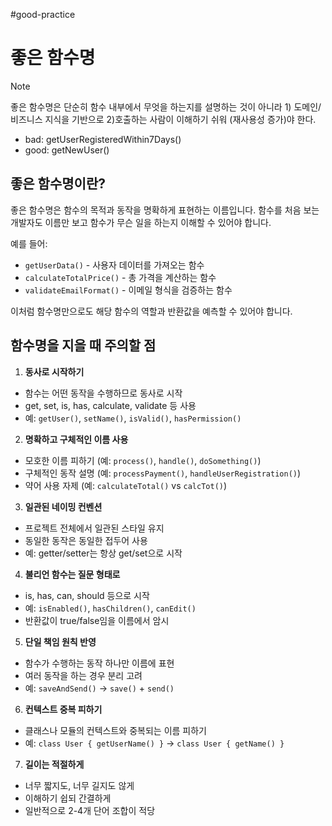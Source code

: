 #good-practice
# 좋은 함수명

> [!NOTE]
> 좋은 함수명은 단순히 함수 내부에서 무엇을 하는지를 설명하는 것이 아니라 1) 도메인/비즈니스 지식을 기반으로 2)호출하는 사람이 이해하기 쉬워 (재사용성 증가)야 한다.
> - bad: getUserRegisteredWithin7Days()
> - good: getNewUser()
> 

## 좋은 함수명이란?
좋은 함수명은 함수의 목적과 동작을 명확하게 표현하는 이름입니다. 함수를 처음 보는 개발자도 이름만 보고 함수가 무슨 일을 하는지 이해할 수 있어야 합니다.

예를 들어:
- `getUserData()` - 사용자 데이터를 가져오는 함수
- `calculateTotalPrice()` - 총 가격을 계산하는 함수
- `validateEmailFormat()` - 이메일 형식을 검증하는 함수

이처럼 함수명만으로도 해당 함수의 역할과 반환값을 예측할 수 있어야 합니다.

## 함수명을 지을 때 주의할 점
1. **동사로 시작하기**
- 함수는 어떤 동작을 수행하므로 동사로 시작
- get, set, is, has, calculate, validate 등 사용
- 예: `getUser()`, `setName()`, `isValid()`, `hasPermission()`

2. **명확하고 구체적인 이름 사용**
- 모호한 이름 피하기 (예: `process()`, `handle()`, `doSomething()`)
- 구체적인 동작 설명 (예: `processPayment()`, `handleUserRegistration()`)
- 약어 사용 자제 (예: `calculateTotal()` vs `calcTot()`)

3. **일관된 네이밍 컨벤션**
- 프로젝트 전체에서 일관된 스타일 유지
- 동일한 동작은 동일한 접두어 사용
- 예: getter/setter는 항상 get/set으로 시작

4. **불리언 함수는 질문 형태로**
- is, has, can, should 등으로 시작
- 예: `isEnabled()`, `hasChildren()`, `canEdit()`
- 반환값이 true/false임을 이름에서 암시

5. **단일 책임 원칙 반영**
- 함수가 수행하는 동작 하나만 이름에 표현
- 여러 동작을 하는 경우 분리 고려
- 예: `saveAndSend()` -> `save()` + `send()`

6. **컨텍스트 중복 피하기**
- 클래스나 모듈의 컨텍스트와 중복되는 이름 피하기
- 예: `class User { getUserName() }` -> `class User { getName() }`

7. **길이는 적절하게**
- 너무 짧지도, 너무 길지도 않게
- 이해하기 쉽되 간결하게
- 일반적으로 2-4개 단어 조합이 적당
